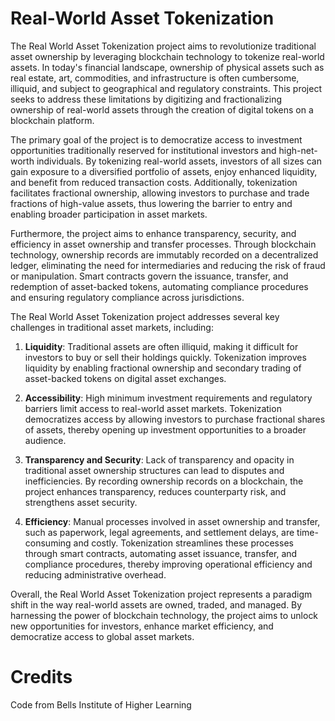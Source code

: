 # Real-World Asset Tokenization

The Real World Asset Tokenization project aims to revolutionize traditional asset ownership by leveraging blockchain technology to tokenize real-world assets. In today's financial landscape, ownership of physical assets such as real estate, art, commodities, and infrastructure is often cumbersome, illiquid, and subject to geographical and regulatory constraints. This project seeks to address these limitations by digitizing and fractionalizing ownership of real-world assets through the creation of digital tokens on a blockchain platform.

The primary goal of the project is to democratize access to investment opportunities traditionally reserved for institutional investors and high-net-worth individuals. By tokenizing real-world assets, investors of all sizes can gain exposure to a diversified portfolio of assets, enjoy enhanced liquidity, and benefit from reduced transaction costs. Additionally, tokenization facilitates fractional ownership, allowing investors to purchase and trade fractions of high-value assets, thus lowering the barrier to entry and enabling broader participation in asset markets.

Furthermore, the project aims to enhance transparency, security, and efficiency in asset ownership and transfer processes. Through blockchain technology, ownership records are immutably recorded on a decentralized ledger, eliminating the need for intermediaries and reducing the risk of fraud or manipulation. Smart contracts govern the issuance, transfer, and redemption of asset-backed tokens, automating compliance procedures and ensuring regulatory compliance across jurisdictions.

The Real World Asset Tokenization project addresses several key challenges in traditional asset markets, including:

1. **Liquidity**: Traditional assets are often illiquid, making it difficult for investors to buy or sell their holdings quickly. Tokenization improves liquidity by enabling fractional ownership and secondary trading of asset-backed tokens on digital asset exchanges.

2. **Accessibility**: High minimum investment requirements and regulatory barriers limit access to real-world asset markets. Tokenization democratizes access by allowing investors to purchase fractional shares of assets, thereby opening up investment opportunities to a broader audience.

3. **Transparency and Security**: Lack of transparency and opacity in traditional asset ownership structures can lead to disputes and inefficiencies. By recording ownership records on a blockchain, the project enhances transparency, reduces counterparty risk, and strengthens asset security.

4. **Efficiency**: Manual processes involved in asset ownership and transfer, such as paperwork, legal agreements, and settlement delays, are time-consuming and costly. Tokenization streamlines these processes through smart contracts, automating asset issuance, transfer, and compliance procedures, thereby improving operational efficiency and reducing administrative overhead.

Overall, the Real World Asset Tokenization project represents a paradigm shift in the way real-world assets are owned, traded, and managed. By harnessing the power of blockchain technology, the project aims to unlock new opportunities for investors, enhance market efficiency, and democratize access to global asset markets.

# Credits
Code from Bells Institute of Higher Learning
